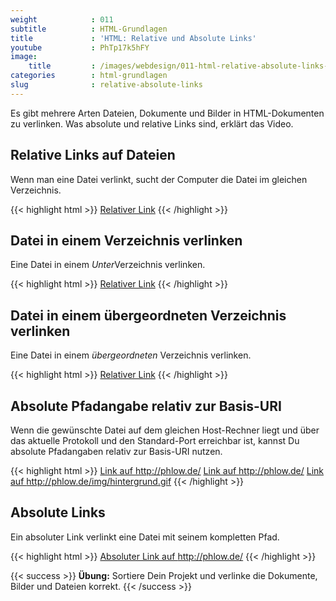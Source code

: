 ```yaml
---
weight            : 011
subtitle          : HTML-Grundlagen
title             : 'HTML: Relative und Absolute Links'
youtube           : PhTp17k5hFY
image:
    title         : /images/webdesign/011-html-relative-absolute-links-1280x720.jpg
categories        : html-grundlagen
slug              : relative-absolute-links
---
```

Es gibt mehrere Arten Dateien, Dokumente und Bilder in HTML-Dokumenten zu verlinken. Was absolute und relative Links sind, erklärt das Video.
<!-- readmore -->

## Relative Links auf Dateien

Wenn man eine Datei verlinkt, sucht der Computer die Datei im gleichen Verzeichnis.

{{< highlight html >}}
<a href="relativ.html">Relativer Link</a>
{{< /highlight >}}

## Datei in einem Verzeichnis verlinken

Eine Datei in einem *Unter*Verzeichnis verlinken.

{{< highlight html >}}
<a href="ordner/index.html">Relativer Link</a>
{{< /highlight >}}

## Datei in einem übergeordneten Verzeichnis verlinken

Eine Datei in einem *übergeordneten* Verzeichnis verlinken.

{{< highlight html >}}
<a href="../ordner/index.html">Relativer Link</a>
{{< /highlight >}}

## Absolute Pfadangabe relativ zur Basis-URI

Wenn die gewünschte Datei auf dem gleichen Host-Rechner liegt und über das aktuelle Protokoll und den Standard-Port erreichbar ist, kannst Du absolute Pfadangaben relativ zur Basis-URI nutzen.

{{< highlight html >}}
<a href="/">Link auf http://phlow.de/</a>
<a href="/index.html">Link auf http://phlow.de/</a>
<a href="/img/hintergrund.gif">Link auf http://phlow.de/img/hintergrund.gif</a>
{{< /highlight >}}

## Absolute Links

Ein absoluter Link verlinkt eine Datei mit seinem kompletten Pfad.

{{< highlight html >}}
<a href="https://phlow.de/">Absoluter Link auf http://phlow.de/</a>
{{< /highlight >}}

{{< success >}}
**Übung:** Sortiere Dein Projekt und verlinke die Dokumente, Bilder und Dateien korrekt.
{{< /success >}}

